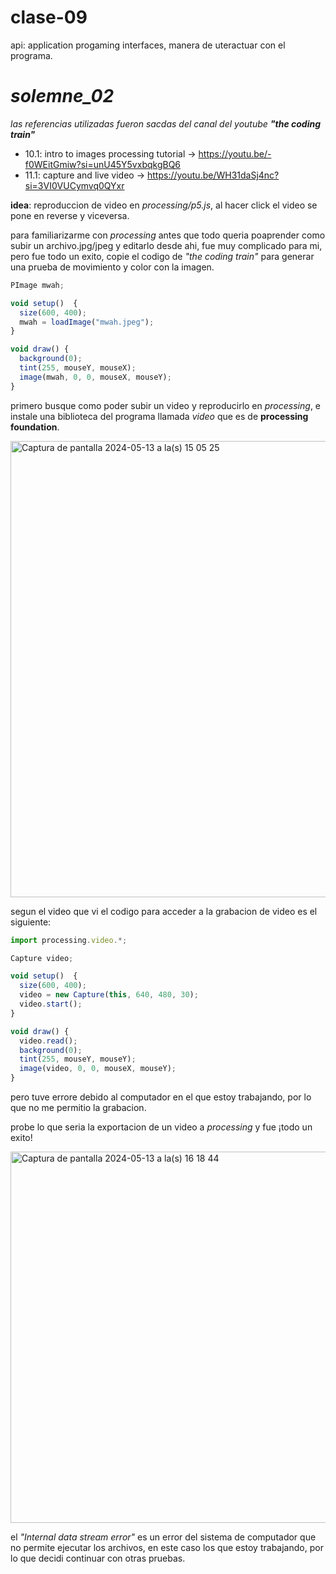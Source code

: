 # clase-09

api: application progaming interfaces, manera de uteractuar con el programa.

# _solemne_02_

_las referencias utilizadas fueron sacdas del canal del youtube_ ___"the coding train"___
- 10.1: intro to images processing tutorial  → https://youtu.be/-f0WEitGmiw?si=unU45Y5vxbqkgBQ6
- 11.1: capture and live video  →  https://youtu.be/WH31daSj4nc?si=3VI0VUCymvq0QYxr

__idea__: reproduccion de video en _processing/p5.js_, al hacer click el video se pone en reverse y viceversa.

para familiarizarme con _processing_ antes que todo queria poaprender como subir un archivo.jpg/jpeg y editarlo desde ahi, fue muy complicado para mi, pero fue todo un exito, copie el codigo de _"the coding train"_ para generar una prueba de movimiento y color con la imagen.

``` javascript
PImage mwah;

void setup()  {
  size(600, 400);
  mwah = loadImage("mwah.jpeg");
}

void draw() {
  background(0);
  tint(255, mouseY, mouseX);
  image(mwah, 0, 0, mouseX, mouseY);  
}
```

primero busque como poder subir un video y reproducirlo en _processing_, e instale una biblioteca del programa llamada _video_ que es de __processing foundation__.

<img width="730" alt="Captura de pantalla 2024-05-13 a la(s) 15 05 25" src="https://github.com/SofiaEct/dis9034-2024-1/assets/163043878/b97c9002-79c7-4b0f-bc26-6854f25aaea7">

segun el video que vi el codigo para acceder a la grabacion de video es el siguiente:

``` javascript
import processing.video.*;

Capture video;

void setup()  {
  size(600, 400);
  video = new Capture(this, 640, 480, 30);
  video.start();
}

void draw() {
  video.read();
  background(0);
  tint(255, mouseY, mouseY);
  image(video, 0, 0, mouseX, mouseY);  
}
```

pero tuve errore debido al computador en el que estoy trabajando, por lo que no me permitio la grabacion.

probe lo que seria la exportacion de un video a _processing_ y fue ¡todo un exito!


<img width="594" alt="Captura de pantalla 2024-05-13 a la(s) 16 18 44" src="https://github.com/SofiaEct/dis9034-2024-1/assets/163043878/b04803be-858e-4136-b6f6-4c1712c20c07">

el _"Internal data stream error"_ es un error del sistema de computador que no permite ejecutar los archivos, en este caso los que estoy trabajando, por lo que decidi continuar con otras pruebas.
